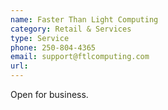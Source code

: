 ```yaml
---
name: Faster Than Light Computing
category: Retail & Services
type: Service
phone: 250-804-4365
email: support@ftlcomputing.com
url: 
---
```


Open for business. 